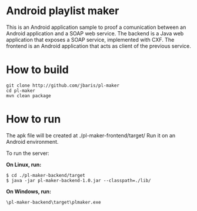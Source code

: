 # Android playlist maker
This is an Android application sample to proof a comunication between an Android application and a SOAP web service.
The backend is a Java web application that exposes a SOAP service, implemented with CXF.
The frontend is an Android application that acts as client of the previous service.

# How to build
    git clone http://github.com/jbaris/pl-maker
    cd pl-maker
    mvn clean package
    
# How to run
The apk file will be created at ./pl-maker-frontend/target/
Run it on an Android environment.

To run the server:

**On Linux, run:** 

    $ cd ./pl-maker-backend/target
    $ java -jar pl-maker-backend-1.0.jar --classpath=./lib/
    
**On Windows, run:** 

    \pl-maker-backend\target\plmaker.exe
